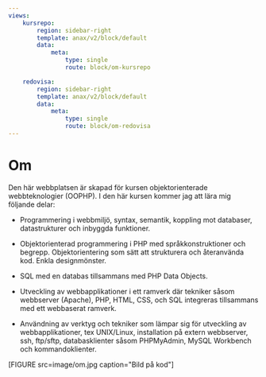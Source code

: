 ```yaml
---
views:
    kursrepo:
        region: sidebar-right
        template: anax/v2/block/default
        data:
            meta:
                type: single
                route: block/om-kursrepo

    redovisa:
        region: sidebar-right
        template: anax/v2/block/default
        data:
            meta:
                type: single
                route: block/om-redovisa
---
```

Om
=========================

Den här webbplatsen är skapad för kursen objektorienterade webbteknologier (OOPHP).
I den här kursen kommer jag att lära mig följande delar:

* Programmering i webbmiljö, syntax, semantik, koppling mot databaser, datastrukturer och inbyggda funktioner.

* Objektorienterad programmering i PHP med språkkonstruktioner och begrepp. Objektorientering som sätt att strukturera och återanvända kod. Enkla designmönster.

* SQL med en databas tillsammans med PHP Data Objects.

* Utveckling av webbapplikationer i ett ramverk där tekniker såsom webbserver (Apache), PHP, HTML, CSS, och SQL integreras tillsammans med ett webbaserat ramverk.

* Användning av verktyg och tekniker som lämpar sig för utveckling av webbapplikationer, tex UNIX/Linux, installation på extern webbserver, ssh, ftp/sftp, databasklienter såsom PHPMyAdmin, MySQL Workbench och kommandoklienter.

[FIGURE src=image/om.jpg caption="Bild på kod"]

